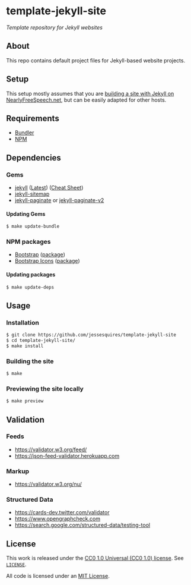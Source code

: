 # template-jekyll-site

*Template repository for Jekyll websites*

## About

This repo contains default project files for Jekyll-based website projects.

## Setup

This setup mostly assumes that you are [building a site with Jekyll on NearlyFreeSpeech.net](https://www.jessesquires.com/blog/2017/09/10/building-a-site-with-jekyll-on-nfsn/), but can be easily adapted for other hosts.

## Requirements

- [Bundler](https://bundler.io)
- [NPM](https://www.npmjs.com)

## Dependencies

### Gems

- [jekyll](https://jekyllrb.com) ([Latest](https://github.com/jekyll/jekyll/releases/latest)) ([Cheat Sheet](https://learn.cloudcannon.com/jekyll-cheat-sheet/))
- [jekyll-sitemap](https://github.com/jekyll/jekyll-sitemap)
- [jekyll-paginate](https://github.com/jekyll/jekyll-paginate) or [jekyll-paginate-v2](https://github.com/sverrirs/jekyll-paginate-v2)

#### Updating Gems

```bash
$ make update-bundle
```

### NPM packages

- [Bootstrap](https://getbootstrap.com) ([package](https://www.npmjs.com/package/bootstrap))
- [Bootstrap Icons](https://icons.getbootstrap.com) ([package](https://www.npmjs.com/package/bootstrap-icons))

#### Updating packages

```bash
$ make update-deps
```

## Usage

### Installation

```bash
$ git clone https://github.com/jessesquires/template-jekyll-site
$ cd template-jekyll-site/
$ make install
```

### Building the site

```bash
$ make
```

### Previewing the site locally

```bash
$ make preview
```

## Validation

### Feeds
- https://validator.w3.org/feed/
- https://json-feed-validator.herokuapp.com

### Markup
- https://validator.w3.org/nu/

### Structured Data
- https://cards-dev.twitter.com/validator
- https://www.opengraphcheck.com
- https://search.google.com/structured-data/testing-tool

## License

This work is released under the [CC0 1.0 Universal (CC0 1.0) license](https://creativecommons.org/publicdomain/zero/1.0/). See [`LICENSE`](https://github.com/techworkersco/techworkersco.github.io/blob/master/LICENSE).

All code is licensed under an [MIT License](https://opensource.org/licenses/MIT).
